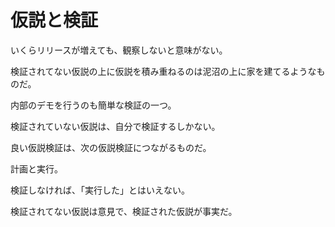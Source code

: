 # 仮説と検証

いくらリリースが増えても、観察しないと意味がない。

検証されてない仮説の上に仮説を積み重ねるのは泥沼の上に家を建てるようなものだ。

内部のデモを行うのも簡単な検証の一つ。

検証されていない仮説は、自分で検証するしかない。

良い仮説検証は、次の仮説検証につながるものだ。

計画と実行。

検証しなければ、「実行した」とはいえない。

検証されてない仮説は意見で、検証された仮説が事実だ。
